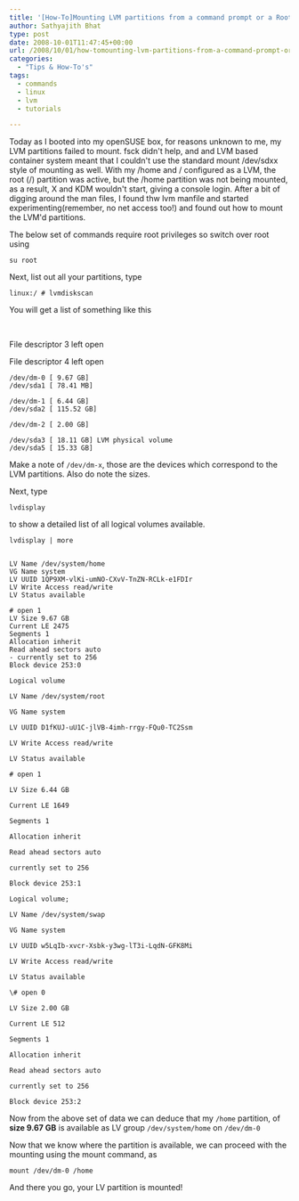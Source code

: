 ```yaml
---
title: '[How-To]Mounting LVM partitions from a command prompt or a Root Shell'
author: Sathyajith Bhat
type: post
date: 2008-10-01T11:47:45+00:00
url: /2008/10/01/how-tomounting-lvm-partitions-from-a-command-prompt-or-a-root-shell/
categories:
  - "Tips & How-To's"
tags:
  - commands
  - linux
  - lvm
  - tutorials

---
```

Today as I booted into my openSUSE box, for reasons unknown to me, my LVM partitions failed to mount. fsck didn't help, and and LVM based container system meant that I couldn't use the standard mount /dev/sdxx style of mounting as well. With my /home and / configured as a LVM, the root (/) partition was active, but the /home partition was not being mounted, as a result, X and KDM wouldn't start, giving a console login. After a bit of digging around the man files, I found thw lvm manfile and started experimenting(remember, no net access too!) and found out how to mount the LVM'd partitions.

<!--more-->

The below set of commands require root privileges so switch over root using
  
`su root`
  
Next, list out all your partitions, type

`linux:/ # lvmdiskscan`

You will get a list of something like this

&nbsp;

File descriptor 3 left open
  
File descriptor 4 left open

```
/dev/dm-0 [ 9.67 GB]
/dev/sda1 [ 78.41 MB]
  
/dev/dm-1 [ 6.44 GB]
/dev/sda2 [ 115.52 GB]

/dev/dm-2 [ 2.00 GB]
  
/dev/sda3 [ 18.11 GB] LVM physical volume
/dev/sda5 [ 15.33 GB]
```

Make a note of `/dev/dm-x`, those are the devices which correspond to the LVM partitions. Also do note the sizes.

Next, type

`lvdisplay`

to show a detailed list of all logical volumes available.

```
lvdisplay | more


LV Name /dev/system/home
VG Name system
LV UUID 1QP9XM-vlKi-umNO-CXvV-TnZN-RCLk-e1FDIr
LV Write Access read/write
LV Status available

# open 1
LV Size 9.67 GB
Current LE 2475
Segments 1
Allocation inherit
Read ahead sectors auto
- currently set to 256
Block device 253:0

Logical volume

LV Name /dev/system/root
  
VG Name system
  
LV UUID D1fKUJ-uU1C-jlVB-4imh-rrgy-FQu0-TC2Ssm
  
LV Write Access read/write
  
LV Status available
  
# open 1

LV Size 6.44 GB
  
Current LE 1649
  
Segments 1
  
Allocation inherit
  
Read ahead sectors auto
  
currently set to 256
  
Block device 253:1

Logical volume;
  
LV Name /dev/system/swap
  
VG Name system
  
LV UUID w5LqIb-xvcr-Xsbk-y3wg-lT3i-LqdN-GFK8Mi
  
LV Write Access read/write
  
LV Status available
  
\# open 0
  
LV Size 2.00 GB
  
Current LE 512
  
Segments 1
  
Allocation inherit
  
Read ahead sectors auto
  
currently set to 256
  
Block device 253:2
```
  
Now from the above set of data we can deduce that my `/home` partition, of **size 9.67 GB** is available as LV group `/dev/system/home` on `/dev/dm-0`

Now that we know where the partition is available, we can proceed with the mounting using the mount command, as
  
`mount /dev/dm-0 /home`
  
And there you go, your LV partition is mounted!
